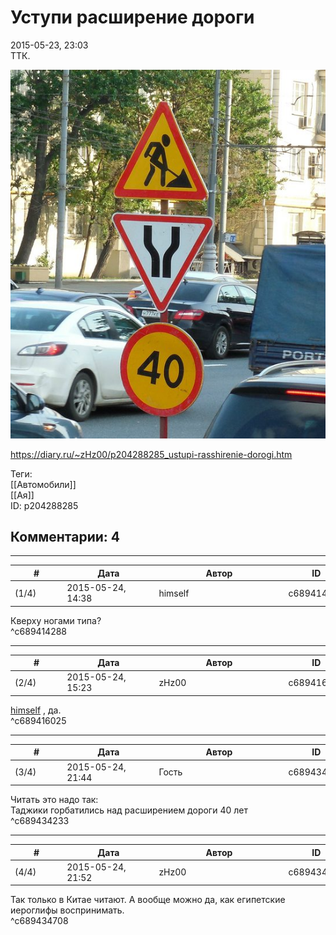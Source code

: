 Уступи расширение дороги
========================

  
2015-05-23, 23:03  
 ТТК.   
   
   [![](pics/6zx3hbEl.jpg)](http://i.imgur.com/6zx3hbE.jpg)     
  
<https://diary.ru/~zHz00/p204288285_ustupi-rasshirenie-dorogi.htm>  
  
Теги:  
[[Автомобили]]  
[[Ая]]  
ID: p204288285  


Комментарии: 4
--------------

  


---



|         #         |              Дата              |                     Автор                     |           ID           |
| --- | --- | --- | --- |
| (1/4) | 2015-05-24, 14:38 | himself | c689414288 |

  
 Кверху ногами типа?   
 ^c689414288

---



|         #         |              Дата              |                     Автор                     |           ID           |
| --- | --- | --- | --- |
| (2/4) | 2015-05-24, 15:23 | zHz00 | c689416025 |

  
  [himself](http://himself.diary.ru "void")  , да.   
 ^c689416025

---



|         #         |              Дата              |                     Автор                     |           ID           |
| --- | --- | --- | --- |
| (3/4) | 2015-05-24, 21:44 | Гость | c689434233 |

  
 Читать это надо так:   
 Таджики горбатились над расширением дороги 40 лет   
 ^c689434233

---



|         #         |              Дата              |                     Автор                     |           ID           |
| --- | --- | --- | --- |
| (4/4) | 2015-05-24, 21:52 | zHz00 | c689434708 |

  
 Так только в Китае читают. А вообще можно да, как египетские иероглифы воспринимать.   
 ^c689434708